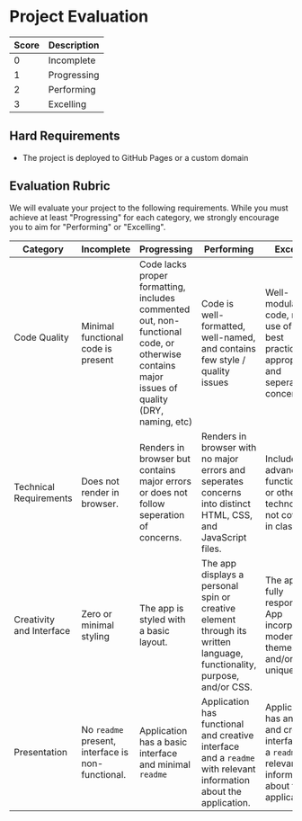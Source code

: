 # Project Evaluation

| Score | Description |
| --- | --- |
| 0 | Incomplete |
| 1 | Progressing |
| 2 | Performing |
| 3 | Excelling |

## Hard Requirements

- The project is deployed to GitHub Pages or a custom domain

## Evaluation Rubric

We will evaluate your project to the following requirements. While you must achieve at least
"Progressing" for each category, we strongly encourage you to aim for "Performing" or "Excelling".

| Category                        | Incomplete                               | Progressing                              | Performing                               | Excelling                                |
| ------------------------------- | ---------------------------------------- | ---------------------------------------- | ---------------------------------------- | ---------------------------------------- |
| Code Quality                    | Minimal functional code is present       | Code lacks proper formatting, includes commented out, non-functional code, or otherwise contains major issues of quality (DRY, naming, etc) | Code is well-formatted, well-named, and contains few style / quality issues | Well-modularized code, makes use of JS best practices appropriately, and seperates concerns |
| Technical Requirements          | Does not render in browser. | Renders in browser but contains major errors or does not follow seperation of concerns. | Renders in browser with no major errors and seperates concerns into distinct HTML, CSS, and JavaScript files. | Includes advanced functionality or other technology not covered in class |
| Creativity and Interface        | Zero or minimal styling | The app is styled with a basic layout. | The app displays a personal spin or creative element through its written language, functionality, purpose, and/or CSS.| The app is fully responsive. App incorporates modern UI themes, and/or adds unique flair. |
| Presentation    | No `readme` present, interface is non-functional. | Application has a basic interface and minimal `readme` | Application has functional and creative interface and a `readme` with relevant information about the application. | Application has an intuive and creative interface and a `readme` with relevant information about the application.  |